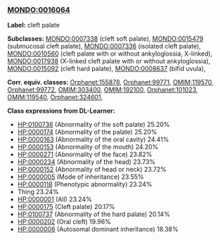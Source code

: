 
### [MONDO:0016064](http://purl.obolibrary.org/obo/MONDO_0016064)
**Label:** cleft palate

**Subclasses:** [MONDO:0007338](http://purl.obolibrary.org/obo/MONDO_0007338) (cleft soft palate), [MONDO:0015479](http://purl.obolibrary.org/obo/MONDO_0015479) (submucosal cleft palate), [MONDO:0007336](http://purl.obolibrary.org/obo/MONDO_0007336) (isolated cleft palate), [MONDO:0010560](http://purl.obolibrary.org/obo/MONDO_0010560) (cleft palate with or without ankyloglossia, X-linked), [MONDO:0017938](http://purl.obolibrary.org/obo/MONDO_0017938) (X-linked cleft palate with or without ankyloglossia), [MONDO:0015092](http://purl.obolibrary.org/obo/MONDO_0015092) (cleft hard palate), [MONDO:0008637](http://purl.obolibrary.org/obo/MONDO_0008637) (bifid uvula), 

**Corr. equiv. classes:** [Orphanet:155878](http://www.orpha.net/ORDO/Orphanet_155878), [Orphanet:99771](http://www.orpha.net/ORDO/Orphanet_99771), [OMIM:119570](http://purl.obolibrary.org/obo/OMIM_119570), [Orphanet:99772](http://www.orpha.net/ORDO/Orphanet_99772), [OMIM:303400](http://purl.obolibrary.org/obo/OMIM_303400), [OMIM:192100](http://purl.obolibrary.org/obo/OMIM_192100), [Orphanet:101023](http://www.orpha.net/ORDO/Orphanet_101023), [OMIM:119540](http://purl.obolibrary.org/obo/OMIM_119540), [Orphanet:324601](http://www.orpha.net/ORDO/Orphanet_324601), 

**Class expressions from DL-Learner:**

- [HP:0100736](http://purl.obolibrary.org/obo/HP_0100736) (Abnormality of the soft palate) 25.20%
- [HP:0000174](http://purl.obolibrary.org/obo/HP_0000174) (Abnormality of the palate) 25.20%
- [HP:0000163](http://purl.obolibrary.org/obo/HP_0000163) (Abnormality of the oral cavity) 24.41%
- [HP:0000153](http://purl.obolibrary.org/obo/HP_0000153) (Abnormality of the mouth) 24.20%
- [HP:0000271](http://purl.obolibrary.org/obo/HP_0000271) (Abnormality of the face) 23.82%
- [HP:0000234](http://purl.obolibrary.org/obo/HP_0000234) (Abnormality of the head) 23.73%
- [HP:0000152](http://purl.obolibrary.org/obo/HP_0000152) (Abnormality of head or neck) 23.72%
- [HP:0000005](http://purl.obolibrary.org/obo/HP_0000005) (Mode of inheritance) 23.55%
- [HP:0000118](http://purl.obolibrary.org/obo/HP_0000118) (Phenotypic abnormality) 23.24%
- Thing 23.24%
- [HP:0000001](http://purl.obolibrary.org/obo/HP_0000001) (All) 23.24%
- [HP:0000175](http://purl.obolibrary.org/obo/HP_0000175) (Cleft palate) 20.17%
- [HP:0100737](http://purl.obolibrary.org/obo/HP_0100737) (Abnormality of the hard palate) 20.14%
- [HP:0000202](http://purl.obolibrary.org/obo/HP_0000202) (Oral cleft) 19.96%
- [HP:0000006](http://purl.obolibrary.org/obo/HP_0000006) (Autosomal dominant inheritance) 18.38%


